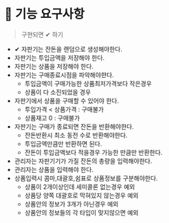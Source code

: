 # 🚀 기능 요구사항

> 구현되면 ✔︎ 하기
- ✔︎ 자판기는 잔돈을 랜덤으로 생성해야한다.
- 자판기는 투입금액을 저장해야 한다.
- 자판기는 상품을 저장해야 한다.
- 자판기는 구매종료시점을 파악해야햔다.
    - 투입금액이 구매가능한 상품최저가격보다 작은경우
    - 상품이 다 소진되었을 경우
- 자판기에서 상품을 구매할 수 있어야 한다.
    - 투입가격 < 상품가격 : 구매불가
    - 상품재고 0 : 구매불가
- 자판기는 구매가 종료되면 잔돈을 반환해야한다.
    - 잔돈반환시 최소 동전 수로 반환해야한다.
    - 투입금액만큼만 반환하면 된다.
    - 잔돈이 투입금액보다 적을경우 가능한 만큼만 반환한다.
- 관리자는 자판기기가 가질 잔돈의 총량을 입력해야한다.
- 관리자는 상품을 입력해야 한다.
- 상품입력시 콤마,대괄호,쉼표로 상품정보를 구분해야한다.
    - 상품이 2개이상인데 세미콜론 없는경우 예외
    - 상품당 양쪽 대괄호로 막혀있지 않는경우 예외
    - 상품안의 정보가 3개가 아닌경우 예외
    - 상품안의 정보들의 각 타입이 맞지않으면 예외

